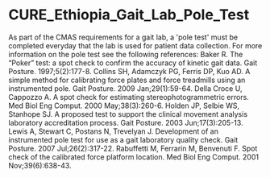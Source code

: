 # CURE_Ethiopia_Gait_Lab_Pole_Test
 As part of the CMAS requirements for a gait lab, a 'pole test' must be completed everyday that the lab is used for patient data collection. For more information on the pole test see the following references:
Baker R. The “Poker” test: a spot check to confirm the accuracy of kinetic gait data. Gait Posture. 1997;5(2):177-8.
Collins SH, Adamczyk PG, Ferris DP, Kuo AD. A simple method for calibrating force plates and force treadmills using an instrumented pole. Gait Posture. 2009 Jan;29(1):59-64.
Della Croce U, Cappozzo A. A spot check for estimating stereophotogrammetric errors. Med Biol Eng Comput. 2000 May;38(3):260-6.
Holden JP, Selbie WS, Stanhope SJ. A proposed test to support the clinical movement analysis laboratory accreditation process. Gait Posture. 2003 Jun;17(3):205-13.
Lewis A, Stewart C, Postans N, Trevelyan J. Development of an instrumented pole test for use as a gait laboratory quality check. Gait Posture. 2007 Jul;26(2):317-22.
Rabuffetti M, Ferrarin M, Benvenuti F. Spot check of the calibrated force platform location. Med Biol Eng Comput. 2001 Nov;39(6):638-43. 
